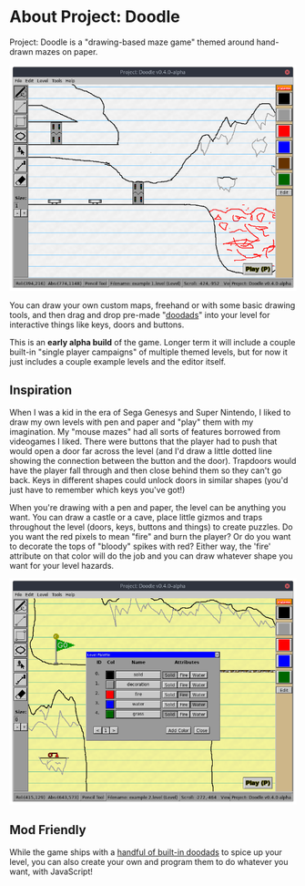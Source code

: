 # About Project: Doodle

Project: Doodle is a "drawing-based maze game" themed around hand-drawn mazes
on paper.

![Screenshot of the level editor](images/about.png)

You can draw your own custom maps, freehand or with some basic drawing tools,
and then drag and drop pre-made "[doodads](doodads.md)" into your level for
interactive things like keys, doors and buttons.

This is an **early alpha build** of the game. Longer term it will include a couple
built-in "single player campaigns" of multiple themed levels, but for now it
just includes a couple example levels and the editor itself.

## Inspiration

When I was a kid in the era of Sega Genesys and Super Nintendo, I liked to
draw my own levels with pen and paper and "play" them with my imagination. My
"mouse mazes" had all sorts of features borrowed from videogames I liked.
There were buttons that the player had to push that would open a door far
across the level (and I'd draw a little dotted line showing the connection
between the button and the door). Trapdoors would have the player fall through
and then close behind them so they can't go back. Keys in different shapes
could unlock doors in similar shapes (you'd just have to remember which keys
you've got!)

When you're drawing with a pen and paper, the level can be anything you want.
You can draw a castle or a cave, place little gizmos and traps throughout the
level (doors, keys, buttons and things) to create puzzles. Do you want the red
pixels to mean "fire" and burn the player? Or do you want to decorate the tops
of "bloody" spikes with red? Either way, the 'fire' attribute on that color will
do the job and you can draw whatever shape you want for your level hazards.

![Palette editor](images/palette.png)

## Mod Friendly

While the game ships with a [handful of built-in doodads](doodads.md) to
spice up your level, you can also create your own and program them to do
whatever you want, with JavaScript!
